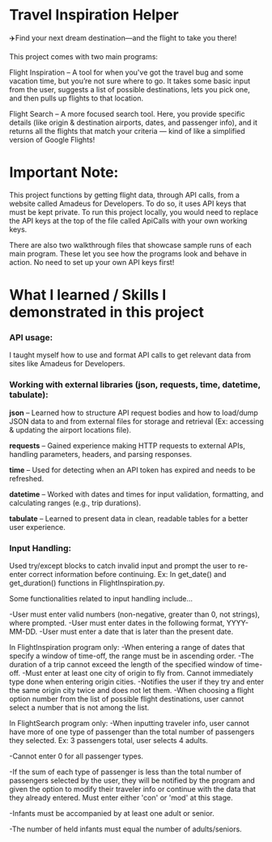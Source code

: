 # Travel Inspiration Helper
✈️Find your next dream destination—and the flight to take you there!

This project comes with two main programs:

Flight Inspiration – A tool for when you've got the travel bug and some vacation time, but you’re not sure where to go. It takes some basic input from the user, suggests a list of possible destinations, lets you pick one, and then pulls up flights to that location.

Flight Search – A more focused search tool. Here, you provide specific details (like origin & destination airports, dates, and passenger info), and it returns all the flights that match your criteria — kind of like a simplified version of Google Flights!

# Important Note:

This project functions by getting flight data, through API calls, from a website called Amadeus for Developers. To do so, it uses API keys that must be kept private. To run this project locally, you would need to replace the API keys at the top of the file called ApiCalls with your own working keys. 

There are also two walkthrough files that showcase sample runs of each main program. These let you see how the programs look and behave in action. No need to set up your own API keys first!

# What I learned / Skills I demonstrated in this project

### API usage: 
I taught myself how to use and format API calls to get relevant data from sites like Amadeus for Developers.

### Working with external libraries (json, requests, time, datetime, tabulate):
**json** – Learned how to structure API request bodies and how to load/dump JSON data to and from external files for storage and retrieval (Ex: accessing & updating the airport locations file).

**requests** – Gained experience making HTTP requests to external APIs, handling parameters, headers, and parsing           responses.

**time** – Used for detecting when an API token has expired and needs to be refreshed.

**datetime** – Worked with dates and times for input validation, formatting, and calculating ranges (e.g., trip durations).

**tabulate** – Learned to present data in clean, readable tables for a better user experience.

### Input Handling:
Used try/except blocks to catch invalid input and prompt the user to re-enter correct information before continuing.
Ex: In get_date() and get_duration() functions in FlightInspiration.py.

Some functionalities related to input handling include...

  -User must enter valid numbers (non-negative, greater than 0, not strings), where prompted.
  -User must enter dates in the following format, YYYY-MM-DD.
  -User must enter a date that is later than the present date.
  
In FlightInspiration program only:
  -When entering a range of dates that specify a window of time-off, the range must be in ascending order.
  -The duration of a trip cannot exceed the length of the specified window of time-off.
  -Must enter at least one city of origin to fly from. Cannot immediately type done when entering origin cities.
  -Notifies the user if they try and enter the same origin city twice and does not let them.
  -When choosing a flight option number from the list of possible flight destinations, user cannot select a number that is     not among the list.

In FlightSearch program only:
  -When inputting traveler info, user cannot have more of one type of passenger than the total number of passengers they       selected. Ex: 3 passengers total, user selects 4 adults.
  
  -Cannot enter 0 for all passenger types.
  
  -If the sum of each type of passenger is less than the total number of passengers selected by the user, they will be         notified by the program and given the option to modify their traveler info or continue with the data that they already      entered. Must enter either 'con' or 'mod' at this stage.
  
  -Infants must be accompanied by at least one adult or senior.
  
  -The number of held infants must equal the number of adults/seniors.

